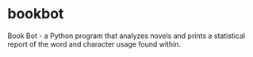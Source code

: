 # bookbot
Book Bot - a Python program that analyzes novels and prints a statistical report of the word and character usage found within. 
